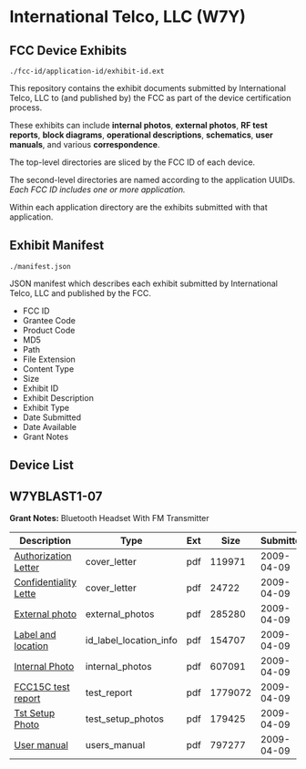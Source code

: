 # International Telco, LLC (W7Y)
## FCC Device Exhibits

```
./fcc-id/application-id/exhibit-id.ext
```

This repository contains the exhibit documents submitted by International Telco, LLC to (and published by) the FCC as part of the device certification process.

These exhibits can include **internal photos**, **external photos**, **RF test reports**, **block diagrams**, **operational descriptions**, **schematics**, **user manuals**, and various **correspondence**.

The top-level directories are sliced by the FCC ID of each device.

The second-level directories are named according to the application UUIDs. *Each FCC ID includes one or more application.*

Within each application directory are the exhibits submitted with that application. 

## Exhibit Manifest

```
./manifest.json
```

JSON manifest which describes each exhibit submitted by International Telco, LLC and published by the FCC.

- FCC ID
- Grantee Code
- Product Code
- MD5
- Path
- File Extension
- Content Type
- Size
- Exhibit ID
- Exhibit Description
- Exhibit Type
- Date Submitted
- Date Available
- Grant Notes

## Device List
## W7YBLAST1-07
**Grant Notes:** Bluetooth Headset With FM Transmitter

| Description | Type | Ext | Size | Submitted | Available |
| ----------- | ---- | --- | ---- | --------- | --------- |
| [Authorization Letter](W7YBLAST1-07/639ff8d727fa91e0b3d6b3128246c71c/1093762.pdf) | cover_letter | pdf | 119971 | 2009-04-09 | 2009-04-09 |
| [Confidentiality Lette](W7YBLAST1-07/639ff8d727fa91e0b3d6b3128246c71c/1093763.pdf) | cover_letter | pdf | 24722 | 2009-04-09 | 2009-04-09 |
| [External photo](W7YBLAST1-07/639ff8d727fa91e0b3d6b3128246c71c/1093765.pdf) | external_photos | pdf | 285280 | 2009-04-09 | 2009-04-09 |
| [Label and location](W7YBLAST1-07/639ff8d727fa91e0b3d6b3128246c71c/1093766.pdf) | id_label_location_info | pdf | 154707 | 2009-04-09 | 2009-04-09 |
| [Internal Photo](W7YBLAST1-07/639ff8d727fa91e0b3d6b3128246c71c/1093767.pdf) | internal_photos | pdf | 607091 | 2009-04-09 | 2009-04-09 |
| [FCC15C test report](W7YBLAST1-07/639ff8d727fa91e0b3d6b3128246c71c/1093770.pdf) | test_report | pdf | 1779072 | 2009-04-09 | 2009-04-09 |
| [Tst Setup Photo](W7YBLAST1-07/639ff8d727fa91e0b3d6b3128246c71c/1093771.pdf) | test_setup_photos | pdf | 179425 | 2009-04-09 | 2009-04-09 |
| [User manual](W7YBLAST1-07/639ff8d727fa91e0b3d6b3128246c71c/1093772.pdf) | users_manual | pdf | 797277 | 2009-04-09 | 2009-04-09 |
